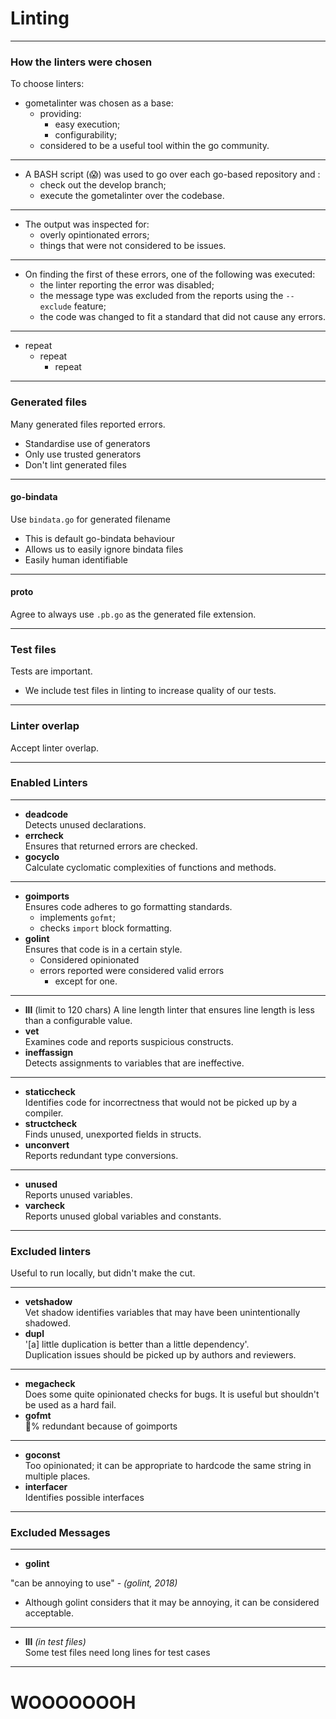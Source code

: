 # Linting

---

### How the linters were chosen
To choose linters:
- gometalinter was chosen as a base:
	- providing:
		- easy execution;
		- configurability;
	- considered to be a useful tool within the go community.

--- 

- A BASH script (😱) was used to go over each go-based repository and :
	- check out the develop branch;
	- execute the gometalinter over the codebase.

---

- The output was inspected for:
	- overly opintionated errors;
	- things that were not considered to be issues. 

---

- On finding the first of these errors, one of the following was executed:
	- the linter reporting the error was disabled;
	- the message type was excluded from the reports using the `--exclude` feature;
	- the code was changed to fit a standard that did not cause any errors.

---

- repeat
	- repeat
		- repeat

---

### Generated files
Many generated files reported errors.  

- Standardise use of generators
- Only use trusted generators
- Don't lint generated files

---

#### go-bindata
Use `bindata.go` for generated filename

- This is default go-bindata behaviour  
- Allows us to easily ignore bindata files
- Easily human identifiable

---

#### proto
Agree to always use `.pb.go` as the generated file extension.

---

### Test files
Tests are important. 

- We include test files in linting to increase quality of our tests.

---

### Linter overlap
Accept linter overlap.

---

### Enabled Linters

---

- **deadcode**  
Detects unused declarations.
- **errcheck**  
Ensures that returned errors are checked.
- **gocyclo**  
Calculate cyclomatic complexities of functions and methods.

---

- **goimports**  
Ensures code adheres to go formatting standards. 
	- implements `gofmt`;
	- checks `import` block formatting. 
- **golint**  
Ensures that code is in a certain style.  
	- Considered opinionated
	- errors reported were considered valid errors
		- except for one.

---

- **lll** (limit to 120 chars)
A line length linter that ensures line length is less than a configurable value.
- **vet**  
Examines code and reports suspicious constructs.
- **ineffassign**  
Detects assignments to variables that are ineffective.

---

- **staticcheck**  
Identifies code for incorrectness that would not be picked up by a compiler.
- **structcheck**  
Finds unused, unexported fields in structs.
- **unconvert**  
Reports redundant type conversions.

---

- **unused**  
Reports unused variables.
- **varcheck**  
Reports unused global variables and constants.

---

### Excluded linters
Useful to run locally, but didn't make the cut.

---

- **vetshadow**  
Vet shadow identifies variables that may have been unintentionally shadowed.
- **dupl**  
'[a] little duplication is better than a little dependency'.  
Duplication issues should be picked up by authors and reviewers. 

---

- **megacheck**  
Does some quite opinionated checks for bugs. It is useful but shouldn't be used as a hard fail.
- **gofmt**  
💯% redundant because of goimports

---

- **goconst**  
Too opinionated; it can be appropriate to hardcode the same string in multiple places.
- **interfacer**  
Identifies possible interfaces

---

### Excluded Messages

---

- **golint**

"can be annoying to use" - _(golint, 2018)_

- Although golint considers that it may be annoying, it can be considered acceptable.

---

- **lll** _(in test files)_  
Some test files need long lines for test cases

---

# WOOOOOOOH